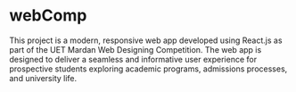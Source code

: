# webComp
This project is a modern, responsive web app developed using React.js as part of the UET Mardan Web Designing Competition. The web app is designed to deliver a seamless and informative user experience for prospective students exploring academic programs, admissions processes, and university life.
